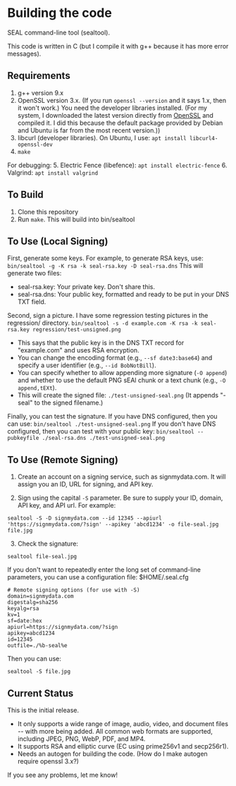# Building the code
SEAL command-line tool (sealtool).

This code is written in C (but I compile it with g++ because it has more error messages).

## Requirements
1. g++ version 9.x
2. OpenSSL version 3.x. (If you run `openssl --version` and it says 1.x, then it won't work.) You need the developer libraries installed. (For my system, I downloaded the latest version directly from [OpenSSL](https://openssl-library.org/source/index.html) and compiled it. I did this because the default package provided by Debian and Ubuntu is far from the most recent version.))
3. libcurl (developer libraries). On Ubuntu, I use: `apt install libcurl4-openssl-dev`
4. `make`

For debugging:
5. Electric Fence (libefence): `apt install electric-fence`
6. Valgrind: `apt install valgrind`

## To Build
1. Clone this repository
2. Run `make`. This will build into bin/sealtool

## To Use (Local Signing)
First, generate some keys. For example, to generate RSA keys, use:
  `bin/sealtool -g -K rsa -k seal-rsa.key -D seal-rsa.dns`
This will generate two files:
- seal-rsa.key: Your private key. Don't share this.
- seal-rsa.dns: Your public key, formatted and ready to be put in your DNS TXT field.

Second, sign a picture. I have some regression testing pictures in the regression/ directory.
  `bin/sealtool -s -d example.com -K rsa -k seal-rsa.key regression/test-unsigned.png`
- This says that the public key is in the DNS TXT record for "example.com" and uses RSA encryption.
- You can change the encoding format (e.g., `--sf date3:base64`) and specify a user identifier (e.g., `--id BobNotBill`).
- You can specify whether to allow appending more signature (`-O append`) and whether to use the default PNG sEAl chunk or a text chunk (e.g., `-O append,tEXt`).
- This will create the signed file: `./test-unsigned-seal.png` (It appends "-seal" to the signed filename.)

Finally, you can test the signature. If you have DNS configured, then you can use:
  `bin/sealtool ./test-unsigned-seal.png`
If you don't have DNS configured, then you can test with your public key:
  `bin/sealtool --pubkeyfile ./seal-rsa.dns ./test-unsigned-seal.png`

## To Use (Remote Signing)
1. Create an account on a signing service, such as signmydata.com. It will assign you an ID, URL for signing, and API key.

2. Sign using the capital `-S` parameter. Be sure to supply your ID, domain, API key, and API url. For example:
```
sealtool -S -D signmydata.com --id 12345 --apiurl 'https://signmydata.com/?sign' --apikey 'abcd1234' -o file-seal.jpg file.jpg
```

3. Check the signature:
```
sealtool file-seal.jpg
```

If you don't want to repeatedly enter the long set of command-line parameters, you can use a configuration file: $HOME/.seal.cfg
```
# Remote signing options (for use with -S)
domain=signmydata.com
digestalg=sha256
keyalg=rsa
kv=1
sf=date:hex
apiurl=https://signmydata.com/?sign
apikey=abcd1234
id=12345
outfile=./%b-seal%e
```
Then you can use:
```
sealtool -S file.jpg
```

## Current Status
This is the initial release.
- It only supports a wide range of image, audio, video, and document files -- with more being added. All common web formats are supported, including JPEG, PNG, WebP, PDF, and MP4.
- It supports RSA and elliptic curve (EC using prime256v1 and secp256r1).
- Needs an autogen for building the code. (How do I make autogen require openssl 3.x?)

If you see any problems, let me know!

